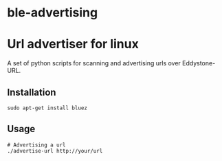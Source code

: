 # ble-advertising
# Url advertiser for linux

A set of python scripts for scanning and advertising urls over Eddystone-URL.

## Installation

    sudo apt-get install bluez

## Usage

    # Advertising a url
    ./advertise-url http://your/url
